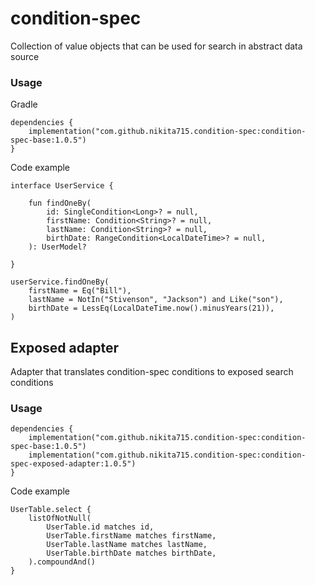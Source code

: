 # condition-spec
Collection of value objects that can be used for search in abstract data source


### Usage

Gradle

```
dependencies {
    implementation("com.github.nikita715.condition-spec:condition-spec-base:1.0.5")
}
```

Code example

```
interface UserService {

    fun findOneBy(
        id: SingleCondition<Long>? = null,
        firstName: Condition<String>? = null,
        lastName: Condition<String>? = null,
        birthDate: RangeCondition<LocalDateTime>? = null,
    ): UserModel?

}
```

```
userService.findOneBy(
    firstName = Eq("Bill"),
    lastName = NotIn("Stivenson", "Jackson") and Like("son"),
    birthDate = LessEq(LocalDateTime.now().minusYears(21)),
)
```

## Exposed adapter

Adapter that translates condition-spec conditions to exposed search conditions

### Usage

```
dependencies {
    implementation("com.github.nikita715.condition-spec:condition-spec-base:1.0.5")
    implementation("com.github.nikita715.condition-spec:condition-spec-exposed-adapter:1.0.5")
}
```

Code example

```
UserTable.select {
    listOfNotNull(
        UserTable.id matches id,
        UserTable.firstName matches firstName,
        UserTable.lastName matches lastName,
        UserTable.birthDate matches birthDate,
    ).compoundAnd()
}
```
